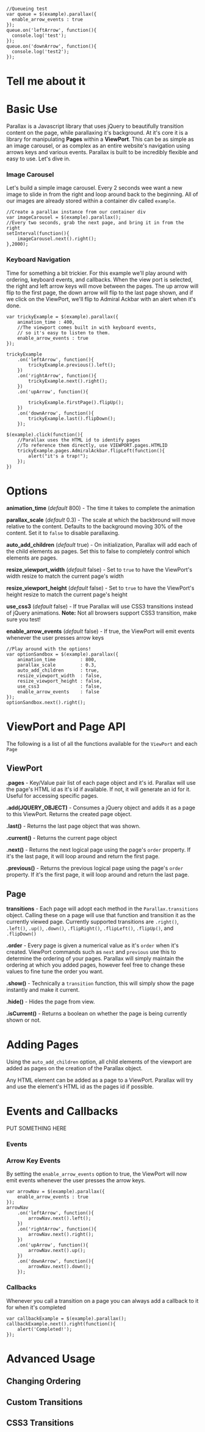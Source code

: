 

	//Queueing test
	var queue = $(example).parallax({
	  enable_arrow_events : true
	});
	queue.on('leftArrow', function(){
	  console.log('test');
	});
	queue.on('downArrow', function(){
	  console.log('test2');
	});





# Tell me about it



# Basic Use

Parallax is a Javascript library that uses jQuery to beautifully transition content on the page, while parallaxing it's background. At it's core it is a library for manipulating **Pages** within a **ViewPort**. This can be as simple as an image carousel, or as complex as an entire website's navigation using arrows keys and various events. Parallax is built to be incredibly flexible and easy to use. Let's dive in.

### Image Carousel

Let's build a simple image carousel. Every 2 seconds wee want a new image to slide in from the right and loop around back to the beginning. All of our images are already stored within a container div called `example`.

	//Create a parallax instance from our container div
	var imageCarousel = $(example).parallax();
	//Every two seconds, grab the next page, and bring it in from the right
	setInterval(function(){
		imageCarousel.next().right();
	},2000);

### Keyboard Navigation

Time for something a bit trickier. For this example we'll play around with ordering, keyboard events, and callbacks. When the view port is selected, the right and left arrow keys will move between the pages. The up arrow will flip to the first page, the down arrow will flip to the last page shown, and if we click on the ViewPort, we'll flip to Admiral Ackbar with an alert when it's done.

	var trickyExample = $(example).parallax({
		animation_time : 400,
		//The viewport comes built in with keyboard events,
		// so it's easy to listen to them.
		enable_arrow_events : true
	});

	trickyExample
		.on('leftArrow', function(){
			trickyExample.previous().left();
		})
		.on('rightArrow', function(){
			trickyExample.next().right();
		})
		.on('upArrow', function(){

			trickyExample.firstPage().flipUp();
		})
		.on('downArrow', function(){
			trickyExample.last().flipDown();
		});

	$(example).click(function(){
		//Parallax uses the HTML id to identify pages
		//To reference them directly, use VIEWPORT.pages.HTMLID
		trickyExample.pages.AdmiralAckbar.flipLeft(function(){
			alert("it's a trap!");
		});
	})

# Options

**animation_time** (*default* 800) - The time it takes to complete the animation

**parallax_scale**         (*default* 0.3) - The scale at which the backbround will move relative to the content. Defaults to the background moving 30% of the content. Set it to `false` to disable parallaxing.

**auto_add_children**      (*default* true) - On initialization, Parallax will add each of the child elements as pages. Set this to false to completely control which elements are pages.

**resize_viewport_width**  (*default* false) - Set to `true` to have the ViewPort's width resize to match the current page's width

**resize_viewport_height** (*default* false) - Set to `true` to have the ViewPort's height resize to match the current page's height

**use_css3**               (*default* false) - If true Parallax will use CSS3 transitions instead of jQuery animations. **Note:** Not all browsers support CSS3 transition, make sure you test!

**enable_arrow_events**     (*default* false) - If true, the ViewPort will emit events whenever the user presses arrow keys


	//Play around with the options!
	var optionSandbox = $(example).parallax({
		animation_time         : 800,
		parallax_scale         : 0.3,
		auto_add_children      : true,
		resize_viewport_width  : false,
		resize_viewport_height : false,
		use_css3               : false,
		enable_arrow_events    : false
	});
	optionSandbox.next().right();

# ViewPort and Page API

The following is a list of all the functions available for the `ViewPort` and each `Page`

## ViewPort

**.pages** - Key/Value pair list of each page object and it's id. Parallax will use the page's HTML id as it's id if available. If not, it will generate an id for it. Useful for accessing specific pages.

**.add(JQUERY_OBJECT)** - Consumes a jQuery object and adds it as a page to this ViewPort. Returns the created page object.

**.last()** - Returns the last page object that was shown.

**.current()** - Returns the current page object

**.next()** - Returns the next logical page using the page's `order` property. If it's the last page, it will loop around and return the first page.

**.previous()** - Returns the previous logical page using the page's `order` property. If it's the first page, it will loop around and return the last page.


## Page

**transitions** - Each page will adopt each method in the `Parallax.transitions` object. Calling these on a page will use that function and transition it as the currently viewed page. Currently supported transitions are `.right()`, `.left()`, `.up()`, `.down()`, `.flipRight()`, `.flipLeft()`, `.flipUp()`, and `.flipDown()`

**.order** - Every page is given a numerical value as it's `order` when it's created. ViewPort commands such as `next` and `previous` use this to determine the ordering of your pages. Parallax will simply maintain the ordering at which you added pages, however feel free to change these values to fine tune the order you want.

**.show()** - Technically a `transition` function, this will simply show the page instantly and make it current.

**.hide()** - Hides the page from view.

**.isCurrent()** - Returns a boolean on whether the page is being currently shown or not.



# Adding Pages

Using the `auto_add_children` option, all child elements of the viewport are added as pages on the creation of the Parallax object.

Any HTML element can be added as a page to a ViewPort. Parallax will try and use the element's HTML id as the pages id if possible.

# Events and Callbacks

PUT SOMETHING HERE

### Events


### Arrow Key Events

By setting the `enable_arrow_events` option to true, the ViewPort will now emit events whenever the user presses the arrow keys.

	var arrowNav = $(example).parallax({
		enable_arrow_events : true
	});
	arrowNav
		.on('leftArrow', function(){
			arrowNav.next().left();
		})
		.on('rightArrow', function(){
			arrowNav.next().right();
		})
		.on('upArrow', function(){
			arrowNav.next().up();
		})
		.on('downArrow', function(){
			arrowNav.next().down();
		});


### Callbacks

Whenever you call a transition on a page you can always add a callback to it for when it's completed

	var callbackExample = $(example).parallax();
	callbackExample.next().right(function(){
		alert('Completed!');
	});



# Advanced Usage

## Changing Ordering

## Custom Transitions

## CSS3 Transitions